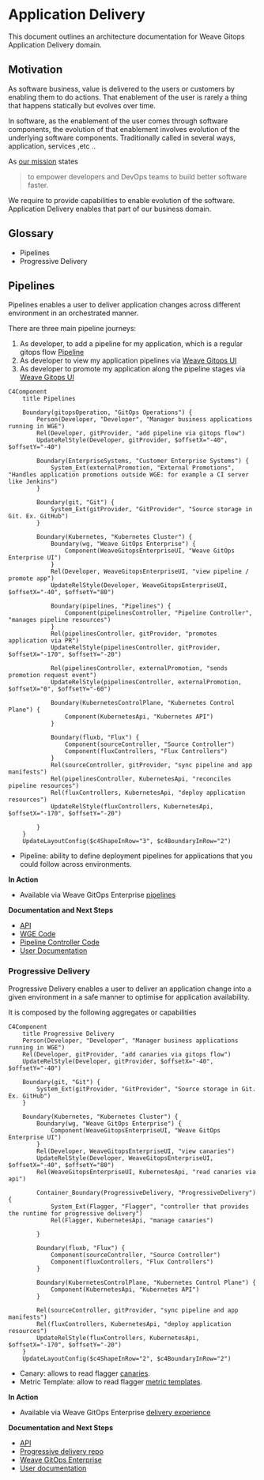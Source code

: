 # Application Delivery 
This document outlines an architecture documentation for Weave Gitops Application Delivery domain.

## Motivation
As software business, value is delivered to the users or customers by enabling them to do actions.
That enablement of the user is rarely a thing that happens statically but evolves over time.

In software, as the enablement of the user comes through software components, the evolution of that enablement
involves evolution of the underlying software components. Traditionally called in several ways, application, services ,etc ..

As [our mission](https://www.weave.works/company/) states
> to empower developers and DevOps teams to build better software faster.

We require to provide capabilities to enable evolution of the software. Application Delivery enables that part of our
business domain.

## Glossary

- Pipelines
- Progressive Delivery

## Pipelines

Pipelines enables a user to deliver application changes across different environment in an orchestrated manner.

There are three main pipeline journeys:

1. As developer, to add a pipeline for my application, which is a regular gitops flow [Pipeline](https://docs.gitops.weave.works/docs/pipelines/spec/v1alpha1/pipeline/) 
2. As developer to view my application pipelines via [Weave Gitops UI](https://docs.gitops.weave.works/docs/pipelines/getting-started/)  
3. As developer to promote my application along the pipeline stages via [Weave Gitops UI](https://docs.gitops.weave.works/docs/pipelines/promoting-applications/) 

```mermaid
C4Component
    title Pipelines

    Boundary(gitopsOperation, "GitOps Operations") {
        Person(Developer, "Developer", "Manager business applications running in WGE")
        Rel(Developer, gitProvider, "add pipeline via gitops flow")
        UpdateRelStyle(Developer, gitProvider, $offsetX="-40", $offsetY="-40")

        Boundary(EnterpriseSystems, "Customer Enterprise Systems") {
            System_Ext(externalPromotion, "External Promotions", "Handles application promotions outside WGE: for example a CI server like Jenkins")
        }

        Boundary(git, "Git") {
            System_Ext(gitProvider, "GitProvider", "Source storage in Git. Ex. GitHub")
        }

        Boundary(Kubernetes, "Kubernetes Cluster") {
            Boundary(wg, "Weave GitOps Enterprise") {
                Component(WeaveGitopsEnterpriseUI, "Weave GitOps Enterprise UI")
            }
            Rel(Developer, WeaveGitopsEnterpriseUI, "view pipeline / promote app")
            UpdateRelStyle(Developer, WeaveGitopsEnterpriseUI, $offsetX="-40", $offsetY="80")

            Boundary(pipelines, "Pipelines") {
                Component(pipelinesController, "Pipeline Controller", "manages pipeline resources")
            }
            Rel(pipelinesController, gitProvider, "promotes application via PR")
            UpdateRelStyle(pipelinesController, gitProvider, $offsetX="-170", $offsetY="-20")

            Rel(pipelinesController, externalPromotion, "sends promotion request event")
            UpdateRelStyle(pipelinesController, externalPromotion, $offsetX="0", $offsetY="-60")

            Boundary(KubernetesControlPlane, "Kubernetes Control Plane") {
                Component(KubernetesApi, "Kubernetes API")
            }

            Boundary(fluxb, "Flux") {
                Component(sourceController, "Source Controller")
                Component(fluxControllers, "Flux Controllers")
            }
            Rel(sourceController, gitProvider, "sync pipeline and app manifests")
            Rel(pipelinesController, KubernetesApi, "reconciles pipeline resources")
            Rel(fluxControllers, KubernetesApi, "deploy application resources")
            UpdateRelStyle(fluxControllers, KubernetesApi, $offsetX="-170", $offsetY="-20")

        }
    }
    UpdateLayoutConfig($c4ShapeInRow="3", $c4BoundaryInRow="2")
```

- Pipeline: ability to define deployment pipelines for applications that you could follow across environments.  

**In Action**
- Available via Weave GitOps Enterprise [pipelines](https://demo-01.wge.dev.weave.works/pipelines)

**Documentation and Next Steps**

- [API](https://github.com/weaveworks/weave-gitops-enterprise/blob/main/api/pipelines/pipelines.proto)
- [WGE Code](https://github.com/weaveworks/weave-gitops-enterprise/tree/main/pkg/pipelines)
- [Pipeline Controller Code](https://github.com/weaveworks/pipeline-controller)
- [User Documentation](https://docs.gitops.weave.works/docs/pipelines/intro/)


### Progressive Delivery

Progressive Delivery enables a user to deliver an application change into a given environment in a safe manner to optimise for application availability.

It is composed by the following aggregates or capabilities

```mermaid
C4Component
    title Progressive Delivery
    Person(Developer, "Developer", "Manager business applications running in WGE")
    Rel(Developer, gitProvider, "add canaries via gitops flow")
    UpdateRelStyle(Developer, gitProvider, $offsetX="-40", $offsetY="-40")

    Boundary(git, "Git") {
        System_Ext(gitProvider, "GitProvider", "Source storage in Git. Ex. GitHub")
    }

    Boundary(Kubernetes, "Kubernetes Cluster") {
        Boundary(wg, "Weave GitOps Enterprise") {
            Component(WeaveGitopsEnterpriseUI, "Weave GitOps Enterprise UI")
        }
        Rel(Developer, WeaveGitopsEnterpriseUI, "view canaries")
        UpdateRelStyle(Developer, WeaveGitopsEnterpriseUI, $offsetX="-40", $offsetY="80")
        Rel(WeaveGitopsEnterpriseUI, KubernetesApi, "read canaries via api")

        Container_Boundary(ProgressiveDelivery, "ProgressiveDelivery") {
            System_Ext(Flagger, "Flagger", "controller that provides the runtime for progressive delivery")
            Rel(Flagger, KubernetesApi, "manage canaries")

        }

        Boundary(fluxb, "Flux") {
            Component(sourceController, "Source Controller")
            Component(fluxControllers, "Flux Controllers")
        }

        Boundary(KubernetesControlPlane, "Kubernetes Control Plane") {
            Component(KubernetesApi, "Kubernetes API")
        }

        Rel(sourceController, gitProvider, "sync pipeline and app manifests")
        Rel(fluxControllers, KubernetesApi, "deploy application resources")
        UpdateRelStyle(fluxControllers, KubernetesApi, $offsetX="-170", $offsetY="-20")
    }
    UpdateLayoutConfig($c4ShapeInRow="2", $c4BoundaryInRow="2")       
```

- Canary: allows to read flagger [canaries](https://docs.flagger.app/usage/how-it-works#canary-resource).
- Metric Template: allow to read flagger [metric templates](https://docs.flagger.app/usage/metrics#custom-metrics).


**In Action**
- Available via Weave GitOps Enterprise [delivery experience](https://demo-01.wge.dev.weave.works/applications/delivery)

**Documentation and Next Steps**
- [API](https://github.com/weaveworks/progressive-delivery/blob/main/api/prog/prog.proto)
- [Progressive delivery repo](https://github.com/weaveworks/progressive-delivery)
- [Weave GitOps Enterprise](https://github.com/weaveworks/weave-gitops-enterprise)
- [User documentation](https://docs.gitops.weave.works/docs/guides/delivery/)














